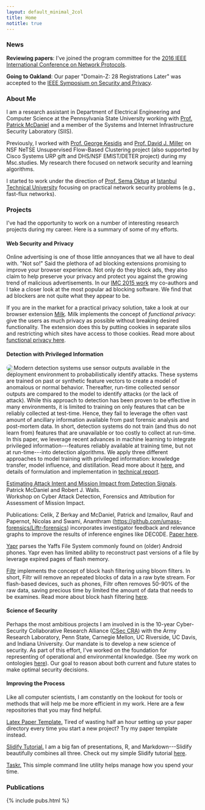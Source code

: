 ```yaml
---
layout: default_minimal_2col
title: Home
notitle: true
---
```


### News

**Reviewing papers**: I've joined the program committee for the [2016 IEEE
International Conference on Network Protocols](http://icnp2016.comp.nus.edu.sg/).

**Going to Oakland**: Our paper "Domain-Z: 28 Registrations Later" was accepted
to the [IEEE Symposium on Security and
Privacy](http://www.ieee-security.org/TC/SP2016/).

### About Me

I am a research assistant in Department of Electrical Engineering and Computer Science at the Pennsylvania State University working with [Prof. Patrick McDaniel](http://www.patrickmcdaniel.org/) and a member of the Systems and 
Internet Infrastructure Security Laboratory (SIIS). 

Previously, I worked with [Prof. George Kesidis](http://www.cse.psu.edu/~gik2/) and [Prof. David J. Miller](http://www.ee.psu.edu/directory/FacultyInfo/Miller/MillerProfilePage.aspx) on NSF NeTSE Unsupervised Flow-Based 
Clustering project (also supported by Cisco Systems URP gift and DHS/NSF EMIST/DETER project) during my Msc.studies. My research there focused on network security and learning algorithms. 

I started to work under the direction of [Prof. Sema Oktug](http://web.itu.edu.tr/~oktug/) at [Istanbul Technical University](http://www.itu.edu.tr/en/) focusing on practical 
network security problems (e.g., fast-flux networks).


### Projects

I've had the opportunity to work on a number of interesting research projects
during my career. Here is a summary of some of my efforts. 

#### Web Security and Privacy 

Online advertising is one of those little annoyances that we all have to deal
with. "Not so!" Said the plethora of ad blocking extensions promising to
improve your browser experience. Not only do they block ads, they also claim to
help preserve your privacy and protect  you against the growing trend of
malicious advertisements. In our [IMC 2015 work][imc] my co-authors and I take
a closer look at the most popular ad blocking software. We find that ad
blockers are not quite what they appear to be.

[imc]: http://rjwalls.github.io/papers/walls15_imc.pdf

If you are in the market for a practical privacy solution, take a look at our
browser extension [Milk][milk]. Milk implements the concept of *functional
privacy*: give the users as much privacy as possible without breaking desired
functionality. The extension does this by putting cookies in separate silos and
restricting which sites have access to those cookies.  Read more about
[functional privacy here][funpriv].

[milk]:https://github.com/rjwalls/Milk
[funpriv]:http://forensics.umass.edu/pubs/walls.hotsec12.pdf
 

#### Detection with Privileged Information
<img align="left" src="{{ site.base }}/img/privileged/privileged-sm.png" style="border-radius: 15px;
box-shadow: 5px 8px 10px #e0e0e0"> Modern detection systems use sensor outputs available in the deployment environment to probabilistically identify attacks. These systems are trained on past or synthetic feature vectors to create a model of anomalous or normal behavior. Thereafter, run-time collected sensor outputs are compared to the model to identify attacks (or the lack of attack). While this approach to detection has been proven to be effective in many environments, it is limited to training on only features that can be reliably collected at test-time. Hence, they fail to leverage the often vast amount of ancillary information available from past forensic analysis and post-mortem data. In short, detection systems do not train (and thus do not learn from) features that are unavailable or too costly to collect at run-time. In this paper, we leverage recent advances in machine learning to integrate privileged information---features reliably available at training time, but not at run-time---into detection algorithms. We apply three different approaches to model training with privileged information: knowledge transfer, model influence, and distillation. Read more about it [here](https://arxiv.org/pdf/1603.09638v1.pdf), and details of formulation and implementation in [technical report](http://www.cse.psu.edu/~zbc102/files/svm_plus_technical_report_15.pdf).


<td class="publication">
			<span class="pubtitle">
				<a href="http://rjwalls.github.io/papers/mcdaniel15_otan.pdf">Estimating Attack Intent and Mission Impact from Detection Signals</a>.
			</span><br />
			<span class="authors">
				Patrick McDaniel and Robert J. Walls.
			</span><br />
			<span class="venuetype"></span><span class="venue">Workshop on Cyber Attack Detection, Forensics and Attribution for Assessment of Mission Impact</span>.
			<br />
			<span class="links">
			</span>
</td>

Publications: Celik, Z Berkay and McDaniel, Patrick and Izmailov, Rauf and Papernot, Nicolas and Swami, Ananthram (https://github.com/umass-forensics/Liftr-forensics) incorporates
investigator feedback and relevance graphs to improve the results of inference
engines like DEC0DE. [Paper here][liftr].

[Yapr](https://github.com/rjwalls/YaffsParser) parses the Yaffs File System
commonly found on (older) Android phones.  Yapr even has limited ability to
reconstruct past versions of a file by leverage expired pages of flash memory.

[Filtr](https://github.com/rjwalls/Filtr) implements the concept of block hash
filtering using bloom filters. In short, Filtr will remove an repeated blocks
of data in a raw byte stream. For flash-based devices, such as phones, Filtr
often removes 50-90% of the raw data, saving precious time by limited the
amount of data that needs to be examines. Read more about block hash filtering
[here][decode]. 

[decode]: http://forensics.umass.edu/pubs/Walls.usenixSecurity.2011.pdf
[liftr]:http://forensics.umass.edu/pubs/varma.spsm.2014.pdf


#### Science of Security

Perhaps the most  ambitious projects I am involved in is the 10-year
Cyber-Security Collaborative Research Alliance ([CSec CRA][cra]) with the Army
Research Laboratory, Penn State, Carnegie Mellon, UC Riverside, UC Davis, and
Indiana University. Our mandate is to develop a new science of security. As
part of this effort, I've worked on the foundation for representing of
operational and environmental knowledge. (See my work on ontologies
[here][ontology1]). Our goal to reason about both current and
future states to make optimal security decisions. 

[cra]: http://cra.psu.edu/
[ontology1]: http://rjwalls.github.io/papers/oltramari14_stids.pdf

#### Improving the Process

Like all computer scientists, I am constantly on the lookout for tools or
methods that will help me be more efficient in my work. Here are a few
repositories that you may find helpful.
 
[Latex Paper Template.](https://github.com/rjwalls/paper-template) Tired of wasting half an hour setting up your paper
   directory every time you start a new project? Try my paper template instead.

[Slidify Tutorial.](https://github.com/rjwalls/SlidifyTest) I am a big fan of
presentations, R, and Markdown---Slidify beautifully combines all three. Check
out my simple Slidify tutorial [here](http://rjwalls.github.io/SlidifyTest).

[Taskr.](https://github.com/rjwalls/Taskr) This simple command line utility
helps manage how you spend your time. 



### Publications

{% include pubs.html %}
